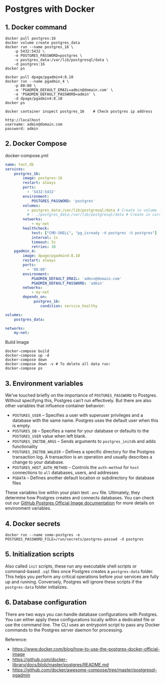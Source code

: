 # Postgres with Docker

## 1. Docker command
```
docker pull postgres:16
docker volume create postgres_data
docker run --name postgres_16 \
	-p 5432:5432 \
	-e POSTGRES_PASSWORD=postgres \
	-v postgres_data:/var/lib/postgresql/data \
	-d postgres:16
docker ps

docker pull dpage/pgadmin4:8.10
docker run --name pgadmin_4 \
	-p 80:80 \
    -e 'PGADMIN_DEFAULT_EMAIL=admin@domain.com' \
    -e 'PGADMIN_DEFAULT_PASSWORD=admin' \
    -d dpage/pgadmin4:8.10
docker ps

docker container inspect postgres_16	# Check postgres ip address

http://localhost
username: admin@domain.com
password: admin
```

## 2. Docker Compose

docker-compose.yml
```yml
name: test_db
services:
    postgres_16:
        image: postgres:16
        restart: always
        ports:
          - '5432:5432'
        environment:
            POSTGRES_PASSWORD: 'postgres'
        volumes:
          - postgres_data:/var/lib/postgresql/data # Create in volume
          # - ./postgres_data:/var/lib/postgresql/data # Create in current directory
        networks: 
            - my-net
        healthcheck:
            test: ["CMD-SHELL", "pg_isready -d postgres -U postgres"]
            interval: 1s
            timeout: 5s
            retries: 10
    pgadmin_4:
        image: dpage/pgadmin4:8.10
        restart: always
        ports:
          - '80:80'
        environment:
            PGADMIN_DEFAULT_EMAIL: 'admin@domain.com'
            PGADMIN_DEFAULT_PASSWORD: 'admin'
        networks: 
            - my-net
        depends_on:
             postgres_16:
                condition: service_healthy

volumes:
    postgres_data:

networks: 
    my-net:
```

Build Image
```shell
docker-compose build
docker-compose up -d
docker-compose down
docker-compose down -v # To delete all data run:
docker-compose ps
```

## 3. Environment variables

We’ve touched briefly on the importance of `POSTGRES_PASSWORD` to Postgres. Without specifying this, Postgres can’t run effectively. But there are also other variables that influence container behavior: 

- `POSTGRES_USER` – Specifies a user with superuser privileges and a database with the same name. Postgres uses the default user when this is empty.
- `POSTGRES_DB` – Specifies a name for your database or defaults to the `POSTGRES_USER` value when left blank. 
- `POSTGRES_INITDB_ARGS` – Sends arguments to `postgres_initdb` and adds functionality
- `POSTGRES_INITDB_WALDIR` – Defines a specific directory for the Postgres transaction log. A transaction is an operation and usually describes a change to your database. 
- `POSTGRES_HOST_AUTH_METHOD` – Controls the `auth-method` for `host` connections to `all` databases, users, and addresses
- `PGDATA` – Defines another default location or subdirectory for database files

These variables live within your plain text `.env` file. Ultimately, they determine how Postgres creates and connects databases. You can check out our [GitHub Postgres Official Image documentation](https://github.com/docker-library/docs/blob/master/postgres/README.md) for more details on environment variables.

## 4. Docker secrets

```
docker run --name some-postgres -e POSTGRES_PASSWORD_FILE=/run/secrets/postgres-passwd -d postgres
```

## 5. Initialization scripts

Also called `init` scripts, these run any executable shell scripts or command-based `.sql` files once Postgres creates a `postgres-data` folder. This helps you perform any critical operations before your services are fully up and running. Conversely, Postgres will ignore these scripts if the `postgres-data` folder initializes.

## 6. Database configuration

There are two ways you can handle database configurations with Postgres. You can either apply these configurations locally within a dedicated file or use the command line. The CLI uses an entrypoint script to pass any Docker commands to the Postgres server daemon for processing. 

Reference:

- https://www.docker.com/blog/how-to-use-the-postgres-docker-official-image
- https://github.com/docker-library/docs/blob/master/postgres/README.md
- https://github.com/docker/awesome-compose/tree/master/postgresql-pgadmin



